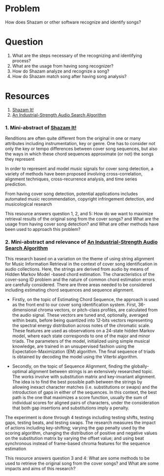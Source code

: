 # Problem
How does Shazam or other software recognize and identify songs? 

# Question
1. What are the steps necessary of the recognizing and identifying process?
2. What are the usage from having song recognizer?
3. How do Shazam analyze and recognize a song?
4. How do Shazam match song after having song analysis?

# Resources
1. [Shazam It!]
2. [An Industrial-Strength Audio Search Algorithm]

### 1. Mini-abstract of [Shazam It!]
Renditions are often quite different from the original in one or many attributes including instrumentation, key or genre. One has to consider not only the key or tempo differences between cover song sequences, but also the ways in which these chord sequences approximate (or not) the songs they represent

In order to represent and model music signals for cover song detection, a variety of methods have been proposed involving cross-correlation, alignment techniques, cross-recurrence analysis, and time series prediction.

From having cover song detection, potential applications includes automated music recommendation, copyright infringement detection, and musicological research

This resource answers question 1, 2, and 5: How do we want to maximize retrieval results of the original song from the cover songs? and What are the usage from having cover song detection? and What are other methods have been used to approach this problem?	



### 2. Mini-abstract and relevance of [An Industrial-Strength Audio Search Algorithm]

This research based on a variation on the theme of using string alignment for Music Information Retrieval in the context of cover song identification in audio collections. Here, the strings are derived from audio by means of Hidden Markov Model -based chord estimation. The characteristics of the cover-song ID problem and the nature of common chord estimation errors are carefully considered. There are three areas needed to be considered including estimating chord sequences and sequence alignment.

- Firstly, on the topic of Estimating Chord Sequence, the approach is used as the front end to our cover song identification system. First, 36-dimensional chroma vectors, or pitch-class profiles, are calculated from the audio signal. These vectors are tuned and, optionally, averaged within beats, before being quantized into 12-bits vectors representing the spectral energy distribution across notes of the chromatic scale. These features are used as observations on a 24-state hidden Markov model, where each state corresponds to one of the major and minor triads. The parameters of the model, initialized using simple musical knowledge, are trained in an unsupervised fashion using the Expectation-Maximization (EM) algorithm. The final sequence of triads is obtained by decoding the model using the Viterbi algorithm.

- Secondly, on the topic of Sequence Alignment, finding the globally-optimal alignment between strings is an extensively researched topic. The works involve with substitution matrix and key-invariant alignment. The idea is to find the best possible path between the strings by allowing inexact character matches (i.e. substitutions or swaps) and the introduction of gaps in either of the sequences. In this context, the best path is the one that maximizes a score function, usually the sum of individual scores for aligned pairs of characters, under the consideration that both gap insertions and substitutions imply a penalty. 

The experiment is done through 4 testings including testing shifts, testing gaps, testing beats, and testing swaps.
The research measures the impact of actions including key-shifting; varying the gap penalty used by the scoring algorithm, changing the distribution of positive and negative values on the substitution matrix by varying the offset value; and using beat synchronous instead of frame-based chroma features for the sequence estimation 

This resource answers question 3 and 4: What are some methods to be used to retrieve the original song from the cover songs? and What are some impacts and aims of this research?  

[Shazam It!]: http://www.toptal.com/algorithms/shazam-it-music-processing-fingerprinting-and-recognition
[An Industrial-Strength Audio Search Algorithm]: https://www.ee.columbia.edu/~dpwe/papers/Wang03-shazam.pdf
